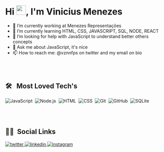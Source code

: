 
<h1 align="left">Hi <img src="https://raw.githubusercontent.com/kaueMarques/kaueMarques/master/hi.gif" width="30px">, I'm Vinicius Menezes</h1>

- 🔭 I’m currently working at Menezes Representações
- 🌱 I’m currently learning HTML, CSS, JAVASCRIPT, SQL, NODE, REACT 
- 🤔 I’m looking for help with JavaScript to understand better others concepts 
- 💬 Ask me about JavaScript, it's nice 
- 📫 How to reach me: @vznnfps on twitter and my email on bio 

<br><br>

## 🛠 &nbsp; Most Loved Tech's

![JavaScript](https://img.shields.io/badge/-JavaScript-05122A?style=flat&logo=javascript)&nbsp;
![Node.js](https://img.shields.io/badge/-Node.js-05122A?style=flat&logo=node.js)&nbsp;
![HTML](https://img.shields.io/badge/-HTML-05122A?style=flat&logo=HTML5)&nbsp;
![CSS](https://img.shields.io/badge/-CSS-05122A?style=flat&logo=CSS3&logoColor=1572B6)&nbsp;
![Git](https://img.shields.io/badge/-Git-05122A?style=flat&logo=git)&nbsp;
![GitHub](https://img.shields.io/badge/-GitHub-05122A?style=flat&logo=github)&nbsp;
![SQLite](https://img.shields.io/badge/-SQLite-05122A?style=flat&logo=sqlite)&nbsp;

<br><br>

## 🙍‍♂️ &nbsp;Social Links 

<a href="https://twitter.com/vznnfps" target="_blank">
  <img align="center" src="https://img.shields.io/badge/-vznnfps-05122A?style=flat&logo=twitter" alt="twitter"/>  
</a>
<a href="https://www.linkedin.com/in/vinicius-menezes-5a525320a/" target="_blank">
  <img align="center" src="https://img.shields.io/badge/-ViniciusMenezes-05122A?style=flat&logo=linkedin" alt="linkedin"/>
</a>
<a href="https://www.instagram.com/viz1nn/" target="_blank">
 <img align="center" src="https://img.shields.io/badge/-viz1nn-05122A?style=flat&logo=instagram" alt="instagram"/>
</a>
</p>
